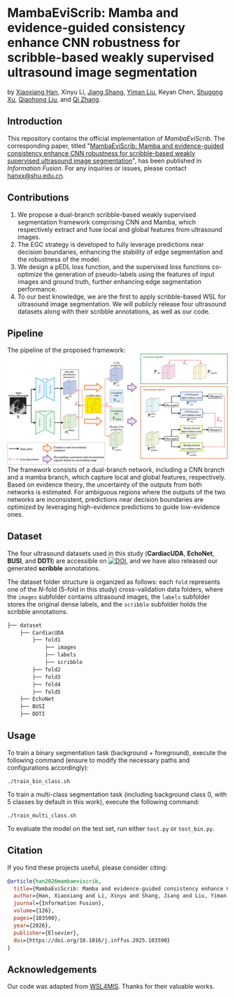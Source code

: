 # MambaEviScrib: Mamba and evidence-guided consistency enhance CNN robustness for scribble-based weakly supervised ultrasound image segmentation
by [Xiaoxiang Han](https://linyer.ac.cn/), Xinyu Li, [Jiang Shang](https://scholar.google.com/citations?user=-jM7c_YAAAAJ), [Yiman Liu](https://linyer.ac.cn/authors/yiman-liu/), Keyan Chen, [Shugong Xu](https://scie.shu.edu.cn/Prof/xusg.htm), [Qiaohong Liu](https://yjsjy.sumhs.edu.cn/lqh/main.htm), and [Qi Zhang](https://scie.shu.edu.cn/Prof/zhangq.htm).

## Introduction
This repository contains the official implementation of *MambaEviScrib*. The corresponding paper, titled "[MambaEviScrib: Mamba and evidence-guided consistency enhance CNN robustness for scribble-based weakly supervised ultrasound image segmentation](https://doi.org/10.7717/peerj-cs.1467)", has been published in *Information Fusion*. For any inquiries or issues, please contact [hanxx@shu.edu.cn](mailto:hanxx@shu.edu.cn).

## Contributions 
1. We propose a dual-branch scribble-based weakly supervised segmentation framework comprising CNN and Mamba, which respectively extract and fuse local and global features from ultrasound images.
2. The EGC strategy is developed to fully leverage predictions near decision boundaries, enhancing the stability of edge segmentation and the robustness of the model.
3. We design a pEDL loss function, and the supervised loss functions co-optimize the generation of pseudo-labels using the features of input images and ground truth, further enhancing edge segmentation performance.
4. To our best knowledge, we are the first to apply scribble-based WSL for ultrasound image segmentation. We will publicly release four ultrasound datasets along with their scribble annotations, as well as our code.

## Pipeline
The pipeline of the proposed framework:
![pipeline](pipeline.jpg)
The framework consists of a dual-branch network, including a CNN branch and a mamba branch, which capture local and global features, respectively. Based on evidence theory, the uncertainty of the outputs from both networks is estimated. For ambiguous regions where the outputs of the two networks are inconsistent, predictions near decision boundaries are optimized by leveraging high-evidence predictions to guide low-evidence ones.

## Dataset
The four ultrasound datasets used in this study (**CardiacUDA**, **EchoNet**, **BUSI**, and **DDTI**) are accessible on [![DOI](https://zenodo.org/badge/DOI/10.5281/zenodo.16785434.svg)](https://doi.org/10.5281/zenodo.16785434), and we have also released our generated **scribble** annotations.

The dataset folder structure is organized as follows: each `fold` represents one of the *N*-fold (5-fold in this study) cross-validation data folders, where the `images` subfolder contains ultrasound images, the `labels` subfolder stores the original dense labels, and the `scribble` subfolder holds the scribble annotations.
```bash
├── dataset
    ├── CardiacUDA
        ├── fold1
            ├── images
            ├── labels
            ├── scribble
        ├── fold2
        ├── fold3
        ├── fold4
        ├── fold5
    ├── EchoNet
    ├── BUSI
    ├── DDTI
```

## Usage
To train a binary segmentation task (background + foreground), execute the following command (ensure to modify the necessary paths and configurations accordingly):
```
./train_bin_class.sh
``` 

To train a multi-class segmentation task (including background class 0, with 5 classes by default in this work), execute the following command:
```
./train_multi_class.sh
``` 
To evaluate the model on the test set, run either `test.py` or `test_bin.py`.

## Citation
If you find these projects useful, please consider citing:

```bibtex
@article{han2026mambaeviscrib,
  title={MambaEviScrib: Mamba and evidence-guided consistency enhance CNN robustness for scribble-based weakly supervised ultrasound image segmentation},
  author={Han, Xiaoxiang and Li, Xinyu and Shang, Jiang and Liu, Yiman and Chen, Keyan and Xu, Shugong and Liu, Qiaohong and Zhang, Qi},
  journal={Information Fusion},
  volume={126},
  pages={103590},
  year={2026},
  publisher={Elsevier},
  doi={https://doi.org/10.1016/j.inffus.2025.103590}
}
```
## Acknowledgements
Our code was adapted from [WSL4MIS](https://github.com/HiLab-git/WSL4MIS). Thanks for their valuable works.